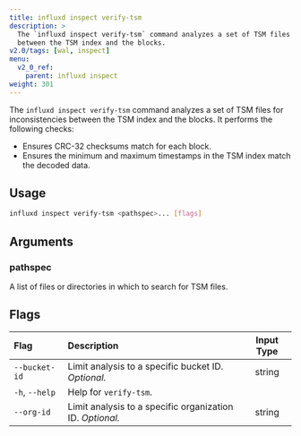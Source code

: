 ```yaml
---
title: influxd inspect verify-tsm
description: >
  The `influxd inspect verify-tsm` command analyzes a set of TSM files for inconsistencies
  between the TSM index and the blocks.
v2.0/tags: [wal, inspect]
menu:
  v2_0_ref:
    parent: influxd inspect
weight: 301
---
```


The `influxd inspect verify-tsm` command analyzes a set of TSM files for inconsistencies
between the TSM index and the blocks. It performs the following checks:

- Ensures CRC-32 checksums match for each block.
- Ensures the minimum and maximum timestamps in the TSM index match the decoded data.

## Usage
```sh
influxd inspect verify-tsm <pathspec>... [flags]
```

## Arguments

### pathspec
A list of files or directories in which to search for TSM files.

## Flags
| Flag           | Description                                               | Input Type |
|:----           |:-----------                                               |:----------:|
| `--bucket-id`  | Limit analysis to a specific bucket ID. _Optional._       | string     |
| `-h`, `--help` | Help for `verify-tsm`.                                    |            |
| `--org-id`     | Limit analysis to a specific organization ID. _Optional._ | string     |

